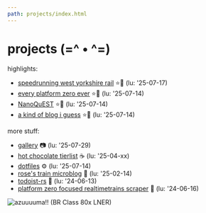 ```yaml
---
path: projects/index.html
---
```

# projects (=^ • ^=)
highlights:

- [speedrunning west yorkshire rail](/projects/wymetro) ⭐🚆 (lu: '25-07-17)
- [every platform zero ever](/projects/plat0) ⭐🚆 (lu: '25-07-14)
- [NanoQuEST](/projects/nano) ⭐🔬 (lu: '25-07-14)
- [a kind of blog i guess](/blog) ⭐📖 (lu: '25-07-14)

more stuff:

- [gallery](/gallery) 📷 (lu: '25-07-29)
- [hot chocolate tierlist](/projects/hot-choc) ☕ (lu: '25-04-xx)
- [dotfiles](/projects/dotfiles) ⚙️ (lu: '25-07-14)
- [rose's train microblog](/train) 🚆 (lu: '25-02-14)
- [todoist-rs](/projects/todoist-rs) 🦀 (lu: '24-06-13)
- [platform zero focused realtimetrains scraper](/projects/plat0-scraper) 🦀 (lu: '24-06-16)

![azuuuuma!! (BR Class 80x LNER)](/assets/azuuuma.webp "zoom! it's an azuma! (thats BR class 800)")

